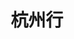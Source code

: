 ---
publishDate: 2023-05-12
title: 杭州行
excerpt: Koa作为上传中间件，并设置代理
images:
- '~/assets/images/photography/artem-balashevsky-c6SKh5oPavc-unsplash.jpg'
- '~/assets/images/photography/大象.png'
- '~/assets/images/photography/狗.png'
- '~/assets/images/photography/猴子.png'
---